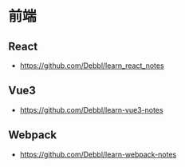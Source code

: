 # 前端

## React
- https://github.com/Debbl/learn_react_notes

## Vue3
- https://github.com/Debbl/learn-vue3-notes

## Webpack
- https://github.com/Debbl/learn-webpack-notes

